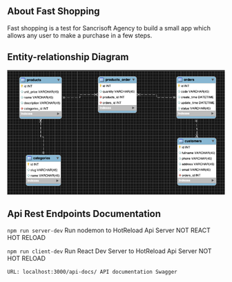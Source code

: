 
## About Fast Shopping

Fast shopping is a test for Sancrisoft Agency to build a small app which allows any user to make a purchase in a few steps.

## Entity-relationship Diagram
![ModelImage](https://github.com/websterhf18/fast_shopping/blob/master/MER_fastShopping.png?raw=true)

## Api Rest Endpoints Documentation

`npm run server-dev` Run nodemon to HotReload Api Server NOT REACT HOT RELOAD

`npm run client-dev` Run React Dev Server to HotReload Api Server NOT HOT RELOAD

	URL: localhost:3000/api-docs/ API documentation Swagger
